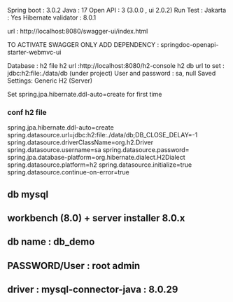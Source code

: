 
Spring boot : 3.0.2
Java : 17
Open API : 3  (3.0.0 , ui 2.0.2)
Run Test :
Jakarta : Yes
Hibernate validator : 8.0.1

url : http://localhost:8080/swagger-ui/index.html

TO ACTIVATE SWAGGER ONLY ADD DEPENDENCY : springdoc-openapi-starter-webmvc-ui


Database : h2 file
h2 url :http://localhost:8080/h2-console
h2 db url to set : jdbc:h2:file:./data/db (under project)
User and password : sa, null
Saved Settings:	Generic H2 (Server)

Set spring.jpa.hibernate.ddl-auto=create for first time

### conf h2 file

spring.jpa.hibernate.ddl-auto=create
spring.datasource.url=jdbc:h2:file:./data/db;DB_CLOSE_DELAY=-1
spring.datasource.driverClassName=org.h2.Driver
spring.datasource.username=sa
spring.datasource.password=
spring.jpa.database-platform=org.hibernate.dialect.H2Dialect
spring.datasource.platform=h2
spring.datasource.initialize=true
spring.datasource.continue-on-error=true


## db mysql 
## workbench (8.0) + server installer 8.0.x
## db name : db_demo

## PASSWORD/User : root admin

## driver : mysql-connector-java : 8.0.29
